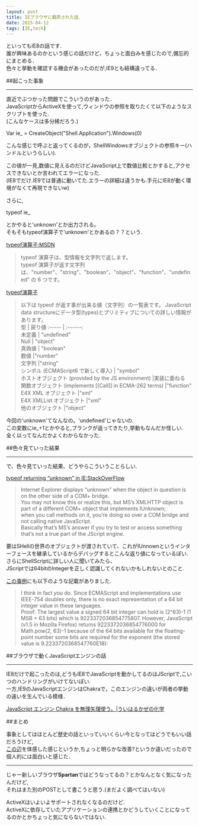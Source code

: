 ```yaml
---
layout: post
title: IEブラウザに翻弄された話．
date: 2015-04-12
tags: [IE,tech]
---
```


といってもIE8の話です.  
誰が興味あるのかという感じの話だけど，ちょっと面白みを感じたので,備忘的にまとめる．  
色々と挙動を確認する機会があったのだが,IE9とも結構違ってる．  
  
##起こった事象  
***
直近でぶつかった問題でこういうのがあった．  
JavaScriptからActiveXを使って,ウィンドウの参照を取りたくて以下のようなスクリプトを使った.  
(こんなケースは多分稀だろう.)
  
Var ie_ = CreateObject("Shell.Application").Windows(0)  
  
こんな感じで呼ぶと返ってくるのが，ShellWindowsオブジェクトの参照キー(ハンドルというらしい).  
  
この値が一見,数値に見えるのだけどJavaScript上で数値比較とかすると,アクセスできないとか言われてエラーになった.  
(IE8でだけ.IE9では普通に動いてた.エラーの詳細は違うかも.手元にIE8が動く環境がなくて再現できないw)  
  
さらに,  
  
typeof ie_   
  
とかやると'unknown'とか出力される。  
そもそもtypeof演算子で'unknown'とかあるの？？という.  
  
  
[typeof演算子:MSDN](https://msdn.microsoft.com/ja-jp/library/ie/259s7zc1%28v=vs.94%29.aspx)   

>typeof 演算子は、型情報を文字列で返します。  
>typeof 演算子が返す文字列は、"number"、"string"、"boolean"、"object"、"function"、"undefined" の 6 つです。   

[typeof演算子](https://developer.mozilla.org/ja/docs/Web/JavaScript/Reference/Operators/typeof)   
  
>以下は typeof が返す事が出来る値（文字列）の一覧表です。 JavaScript data   structureにデータ型(types)とプリミティブについての詳しい情報があります。  
型 | 戻り値 
:----- | :------:  
未定義   | "undefined"  
Null   | "object"  
真偽値   | "boolean"  
数値 	|"number"  
文字列 	|"string"  
シンボル (ECMAScript6 で新しく導入) |	"symbol"  
ホストオブジェクト (provided by the JS environment) |実装に委ねる    
関数オブジェクト (implements [[Call]] in ECMA-262 terms) 	|"function"    
E4X XML オブジェクト 	|"xml"  
E4X XMLList オブジェクト 	|"xml"  
他のオブジェクト 	|"object"  
  
    
今回の'unknown'てなんなの。'undefined'じゃないの.  
この変数にie_+1とかやると,ブランクが返ってきたり,挙動もなんだか怪しい.  
全く以ってなんだかよくわからなかった.  
  
  
##色々見ていった結果  
***
  
で、色々見ていった結果、どうやらこういうことらしい.  
  
[typeof returning “unknown” in IE:StackOverFlow](http://stackoverflow.com/questions/10982739/typeof-returning-unknown-in-ie)   
  
>Internet Explorer displays “unknown” when the object in question is on the other side of a COM+ bridge.   
>You may not know this or realize this, but MS’s XMLHTTP object is part of a different COM+ object that implements IUnknown;  
>when you call methods on it, you’re doing so over a COM bridge and not calling native JavaScript.  
>Basically that’s MS’s answer if you try to test or access something that’s not a true part of the JScript engine.  
  
要はSHellの世界のオブジェクトが渡されていて、これがIUnnownというインターフェースを継承しているからデバッグするとこんな返り値になっているぽい.  
さらにShellScriptに詳しい人に聞いてみたら、  
JScriptでは64bitのIntegerを正しく認識してくれないかもしれないとのこと.  
  
[この事例](http://bytes.com/topic/javascript/answers/146461-int64-method-com-into-javascript)にも以下のような記載がありました.

>I think in fact *you* do. Since ECMAScript and implementations use
IEEE-754 doubles only, there is no exact representation of a 64 bit
integer value in these languages.  
> Proof: The largest value a signed
64 bit integer can hold is (2^63)-1 (1 MSB + 63 bits) which is
9223372036854775807. However, JavaScript (v1.5 in Mozilla Firefox)
returns 9223372036854776000 for Math.pow(2, 63)-1 because of the 64
bits available for the floating-point number some bits are required
for the exponent (the stored value is 9.2233720368547760E18):
  
  
##ブラウザで動くJavaScriptエンジンの話    
***

IE8だけで起こったのは,どうもIE8でJavaScriptを動かしてるのはJScriptで,こいつのハンドリングがいけてないぽい.  
一方,IE9のJavaScriptエンジンはChakraで，このエンジンの違いが両者の挙動の違いを生んでいる模様．  
  
[JavaScript エンジン Chakra を無理矢理使う。|ういはるかぜの化学](https://subtech.g.hatena.ne.jp/mayuki/20111216/1324015296)   
    
  
  
  
##まとめ  
  
事象としてはほとんど歴史の話といっていいくらい今となってはどうでもいい話だろうけど,  
[この辺](http://ja.wikipedia.org/wiki/%E3%83%96%E3%83%A9%E3%82%A6%E3%82%B6%E6%88%A6%E4%BA%89#.E7.AC.AC.E4.BA.8C.E6.AC.A1.E3.83.96.E3.83.A9.E3.82.A6.E3.82.B6.E6.88.A6.E4.BA.89)を体感した感じというか,ちょっと明らかな改善?というか違いだったので個人的には面白いと感じた．  
  
***  
  
  
じゃー新しいブラウザ**Spartan**ではどうなってるの？とかなんとなく気になったんだけど,  
それはまた別のPOSTとして書こうと思う.(まだよく調べてはいない)  
  
ActiveXはいよいよサポートされなくなるのだけど.   
ActiveXに依存していたアプリケーションの連携とかどうしていくことになってるのかとかちょっと気にならないではない.  
